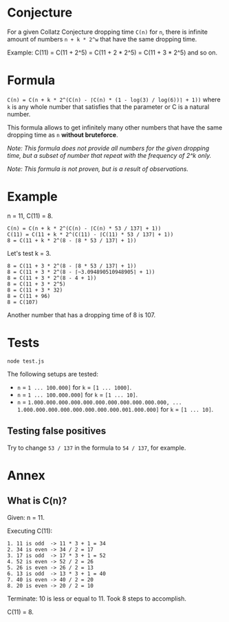 # Conjecture

For a given Collatz Conjecture dropping time `C(n)` for `n`, there is infinite amount of numbers `n + k * 2^w` that have the same dropping time.

Example: C(11) = C(11 + 2^5) = C(11 + 2 * 2^5) = C(11 + 3 * 2^5) and so on.

# Formula

`C(n) = C(n + k * 2^(C(n) - ⌈C(n) * (1 - log(3) / log(6))⌉ + 1))` where `k` is any whole number that satisfies that the parameter or C is a natural number.

This formula allows to get infinitely many other numbers that have the same dropping time as `n` **without bruteforce**.

*Note: This formula does not provide all numbers for the given dropping time, but a subset of number that repeat with the frequency of 2^k only.*

*Note: This formula is not proven, but is a result of observations.*

# Example

n = 11, C(11) = 8.

```
C(n) = C(n + k * 2^(C(n) - ⌈C(n) * 53 / 137⌉ + 1))
C(11) = C(11 + k * 2^(C(11) - ⌈C(11) * 53 / 137⌉ + 1))
8 = C(11 + k * 2^(8 - ⌈8 * 53 / 137⌉ + 1))
```

Let's test k = 3.

```
8 = C(11 + 3 * 2^(8 - ⌈8 * 53 / 137⌉ + 1))
8 = C(11 + 3 * 2^(8 - ⌈~3.094890510948905⌉ + 1))
8 = C(11 + 3 * 2^(8 - 4 + 1))
8 = C(11 + 3 * 2^5)
8 = C(11 + 3 * 32)
8 = C(11 + 96)
8 = C(107)
```

Another number that has a dropping time of 8 is 107.

# Tests
```
node test.js
```

The following setups are tested:

- `n` = `1 ... 100.000]` for `k` = `[1 ... 1000]`.
- `n` = `1 ... 100.000.000]` for `k` = `[1 ... 10]`.
- `n` = `1.000.000.000.000.000.000.000.000.000.000.000, ... 1.000.000.000.000.000.000.000.000.001.000.000]` for `k` = `[1 ... 10]`.

## Testing false positives

Try to change `53 / 137` in the formula to `54 / 137`, for example.

# Annex

## What is C(n)?

Given: n = 11.

Executing C(11):

```
1. 11 is odd  -> 11 * 3 + 1 = 34
2. 34 is even -> 34 / 2 = 17
3. 17 is odd  -> 17 * 3 + 1 = 52
4. 52 is even -> 52 / 2 = 26
5. 26 is even -> 26 / 2 = 13
6. 13 is odd  -> 13 * 3 + 1 = 40
7. 40 is even -> 40 / 2 = 20
8. 20 is even -> 20 / 2 = 10
```

Terminate: 10 is less or equal to 11. Took 8 steps to accomplish.

C(11) = 8.


